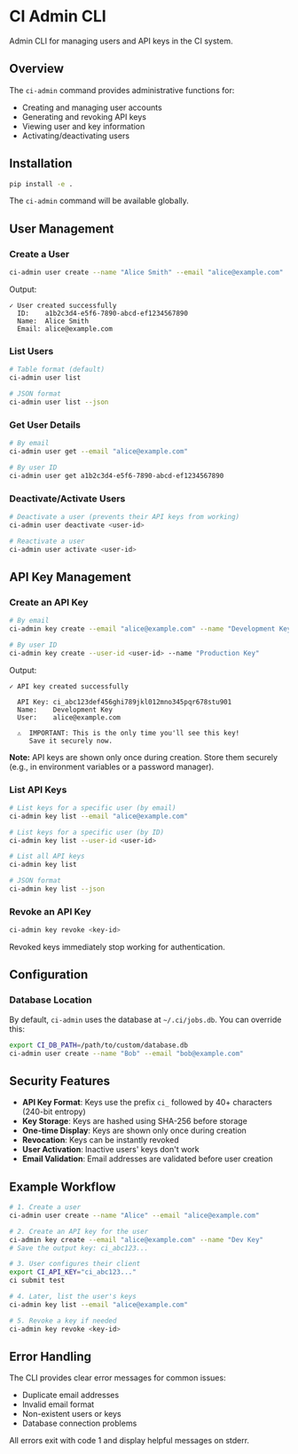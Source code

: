 # CI Admin CLI

Admin CLI for managing users and API keys in the CI system.

## Overview

The `ci-admin` command provides administrative functions for:
- Creating and managing user accounts
- Generating and revoking API keys
- Viewing user and key information
- Activating/deactivating users

## Installation

```bash
pip install -e .
```

The `ci-admin` command will be available globally.

## User Management

### Create a User

```bash
ci-admin user create --name "Alice Smith" --email "alice@example.com"
```

Output:
```
✓ User created successfully
  ID:    a1b2c3d4-e5f6-7890-abcd-ef1234567890
  Name:  Alice Smith
  Email: alice@example.com
```

### List Users

```bash
# Table format (default)
ci-admin user list

# JSON format
ci-admin user list --json
```

### Get User Details

```bash
# By email
ci-admin user get --email "alice@example.com"

# By user ID
ci-admin user get a1b2c3d4-e5f6-7890-abcd-ef1234567890
```

### Deactivate/Activate Users

```bash
# Deactivate a user (prevents their API keys from working)
ci-admin user deactivate <user-id>

# Reactivate a user
ci-admin user activate <user-id>
```

## API Key Management

### Create an API Key

```bash
# By email
ci-admin key create --email "alice@example.com" --name "Development Key"

# By user ID
ci-admin key create --user-id <user-id> --name "Production Key"
```

Output:
```
✓ API key created successfully

  API Key: ci_abc123def456ghi789jkl012mno345pqr678stu901
  Name:    Development Key
  User:    alice@example.com

  ⚠️  IMPORTANT: This is the only time you'll see this key!
     Save it securely now.
```

**Note:** API keys are shown only once during creation. Store them securely (e.g., in environment variables or a password manager).

### List API Keys

```bash
# List keys for a specific user (by email)
ci-admin key list --email "alice@example.com"

# List keys for a specific user (by ID)
ci-admin key list --user-id <user-id>

# List all API keys
ci-admin key list

# JSON format
ci-admin key list --json
```

### Revoke an API Key

```bash
ci-admin key revoke <key-id>
```

Revoked keys immediately stop working for authentication.

## Configuration

### Database Location

By default, `ci-admin` uses the database at `~/.ci/jobs.db`. You can override this:

```bash
export CI_DB_PATH=/path/to/custom/database.db
ci-admin user create --name "Bob" --email "bob@example.com"
```

## Security Features

- **API Key Format**: Keys use the prefix `ci_` followed by 40+ characters (240-bit entropy)
- **Key Storage**: Keys are hashed using SHA-256 before storage
- **One-time Display**: Keys are shown only once during creation
- **Revocation**: Keys can be instantly revoked
- **User Activation**: Inactive users' keys don't work
- **Email Validation**: Email addresses are validated before user creation

## Example Workflow

```bash
# 1. Create a user
ci-admin user create --name "Alice" --email "alice@example.com"

# 2. Create an API key for the user
ci-admin key create --email "alice@example.com" --name "Dev Key"
# Save the output key: ci_abc123...

# 3. User configures their client
export CI_API_KEY="ci_abc123..."
ci submit test

# 4. Later, list the user's keys
ci-admin key list --email "alice@example.com"

# 5. Revoke a key if needed
ci-admin key revoke <key-id>
```

## Error Handling

The CLI provides clear error messages for common issues:

- Duplicate email addresses
- Invalid email format
- Non-existent users or keys
- Database connection problems

All errors exit with code 1 and display helpful messages on stderr.
